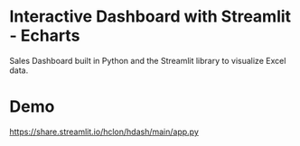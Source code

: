 # Interactive Dashboard with Streamlit - Echarts
Sales Dashboard built in Python and the Streamlit library to visualize Excel data.

# Demo
https://share.streamlit.io/hclon/hdash/main/app.py
